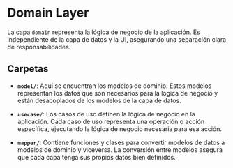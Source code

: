 # Domain Layer

La capa `domain` representa la lógica de negocio de la aplicación. Es independiente de la capa de datos y la UI, asegurando una separación clara de responsabilidades.

## Carpetas

- **`model/`**: Aquí se encuentran los modelos de dominio. Estos modelos representan los datos que son necesarios para la lógica de negocio y están desacoplados de los modelos de la capa de datos.

- **`usecase/`**: Los casos de uso definen la lógica de negocio en la aplicación. Cada caso de uso representa una operación o acción específica, ejecutando la lógica de negocio necesaria para esa acción.

- **`mapper/`**: Contiene funciones y clases para convertir modelos de datos a modelos de dominio y viceversa. La conversión entre modelos asegura que cada capa tenga sus propios datos bien definidos.
